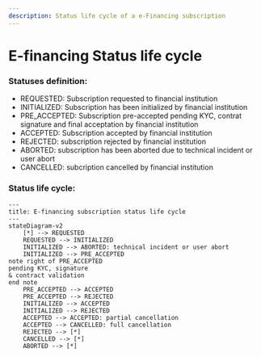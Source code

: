 ```yaml
---
description: Status life cycle of a e-Financing subscription
---
```


# E-financing Status life cycle

### Statuses  definition:

* REQUESTED: Subscription requested to financial institution&#x20;
* INITIALIZED: Subscription has been initialized by financial institution
* PRE\_ACCEPTED: Subscription pre-accepted pending KYC, contrat signature and final acceptation by financial institution
* ACCEPTED: Subscription accepted by financial institution
* REJECTED: subscription rejected by financial institution
* ABORTED: subscription has been aborted due to technical incident or user abort
* CANCELLED: subcription cancelled by financial institution&#x20;

### Status life cycle:

```mermaid
---
title: E-financing subscription status life cycle
---
stateDiagram-v2 
    [*] --> REQUESTED
    REQUESTED --> INITIALIZED 
    INITIALIZED --> ABORTED: technical incident or user abort
    INITIALIZED --> PRE_ACCEPTED
note right of PRE_ACCEPTED
pending KYC, signature 
& contract validation
end note
    PRE_ACCEPTED --> ACCEPTED
    PRE_ACCEPTED --> REJECTED
    INITIALIZED --> ACCEPTED
    INITIALIZED --> REJECTED
    ACCEPTED --> ACCEPTED: partial cancellation
    ACCEPTED --> CANCELLED: full cancellation
    REJECTED --> [*]
    CANCELLED --> [*]
    ABORTED --> [*]

```
